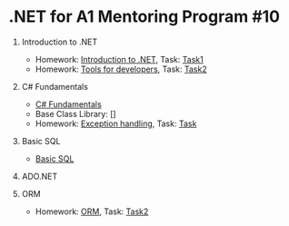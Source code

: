 # .NET for A1 Mentoring Program #10

1. Introduction to .NET

    * Homework: [Introduction to .NET]( https://github.com/UltramarineDev/NET_for_A1_Mentoring_Program_10/tree/master/1.Introduction_to_Net/IntroductionToNet ), Task: [Task1](https://github.com/UltramarineDev/NET_for_A1_Mentoring_Program_10/blob/master/1.Introduction_to_Net/Task1.pdf)
    * Homework: [Tools for developers]( https://github.com/UltramarineDev/NET_for_A1_Mentoring_Program_10/tree/master/1.Introduction_to_Net/ToolsForDevelopers ), Task: [Task2](https://github.com/UltramarineDev/NET_for_A1_Mentoring_Program_10/blob/master/1.Introduction_to_Net/Task2.pdf)

2. C# Fundamentals
   
   * [C# Fundamentals](https://github.com/UltramarineDev/NET_for_A1_Mentoring_Program_10/tree/master/2.C%23Fundamentals/CSharpFundamentals/CSharpFundamentals)
   * Base Class Library: []
   * Homework: [Exception handling](https://github.com/UltramarineDev/NET_for_A1_Mentoring_Program_10/tree/master/2.C%23Fundamentals/CSharpFundamentals), Task: [Task](https://github.com/UltramarineDev/NET_for_A1_Mentoring_Program_10/blob/master/2.C%23Fundamentals/ExceptionHandlingTask.pdf)

3. Basic SQL

   * [Basic SQL](https://github.com/UltramarineDev/NET_for_A1_Mentoring_Program_10/tree/master/3.BasicSQL)

4. ADO.NET

5. ORM
   
   * Homework: [ORM](https://github.com/UltramarineDev/NET_for_A1_Mentoring_Program_10/tree/master/5.ORM/Northwind), Task: [Task2](https://github.com/UltramarineDev/NET_for_A1_Mentoring_Program_10/blob/master/5.ORM/Task%202.pdf)
